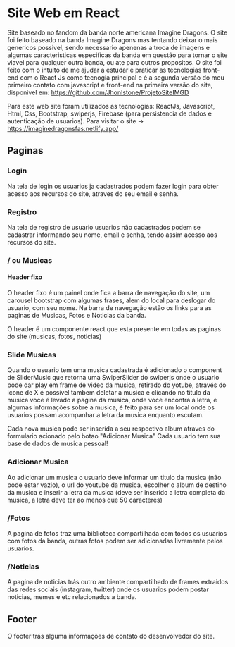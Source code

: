 # Site Web em React

Site baseado no fandom da banda norte americana Imagine Dragons.
O site foi feito baseado na banda Imagine Dragons mas tentando deixar o mais genericos possivel, sendo necessario apenenas a troca de imagens e algumas caracteristicas especificas da banda em questão para tornar o site viavel para qualquer outra banda, ou ate para outros propositos.
O site foi feito com o intuito de me ajudar a estudar e praticar as tecnologias front-end com o React Js como tecnogia principal e é a segunda versão do meu primeiro contato com javascript e front-end na primeira versão do site, disponivel em: https://github.com/JhonIstone/ProjetoSiteIMGD

Para este web site foram utilizados as tecnologias: ReactJs, Javascript, Html, Css, Bootstrap, swiperjs, Firebase (para persistencia de dados e autenticação de usuarios).
Para visitar o site -> https://imaginedragonsfas.netlify.app/

## Paginas

### Login

Na tela de login os usuarios ja cadastrados podem fazer login para obter acesso aos recursos do site, atraves do seu email e senha.

### Registro

Na tela de registro de usuario usuarios não cadastrados podem se cadastrar informando seu nome, email e senha, tendo assim acesso aos recursos do site.

### / ou Musicas

#### Header fixo
O header fixo é um painel onde fica a barra de navegação do site, um carousel bootstrap com algumas frases, alem do local para deslogar do usuario, com seu nome.
Na barra de navegação estão os links para as paginas de Musicas, Fotos e Noticias da banda.

O header é um componente react que esta presente em todas as paginas do site (musicas, fotos, noticias)

### Slide Musicas
Quando o usuario tem uma musica cadastrada é adicionado o component de SliderMusic que retorna uma SwiperSlider do swiperjs onde o usuario pode dar play em frame de video da musica, retirado do yotube, através do icone de X é possivel tambem deletar a musica e clicando no titulo da musica voce é levado a pagina da musica, onde voce encontra a letra, e algumas informações sobre a musica, é feito para ser um local onde os usuarios possam acompanhar a letra da musica enquanto escutam.

Cada nova musica pode ser inserida a seu respectivo album atraves do formulario acionado pelo botao "Adicionar Musica"
Cada usuario tem sua base de dados de musica pessoal!

### Adicionar Musica
Ao adicionar um musica o usuario deve informar um titulo da musica (não pode estar vazio), o url do youtube da musica, escolher o album de destino da musica e inserir a letra da musica (deve ser inserido a letra completa da musica, a letra deve ter ao menos que 50 caracteres)

### /Fotos

A pagina de fotos traz uma biblioteca compartilhada com todos os usuarios com fotos da banda, outras fotos podem ser adicionadas livremente pelos usuarios.

### /Noticias

A pagina de noticias trás outro ambiente compartilhado de frames extraidos das redes sociais (instagram, twitter) onde os usuarios podem postar noticias, memes e etc relacionados a banda.

## Footer
O footer trás alguma informações de contato do desenvolvedor do site.
